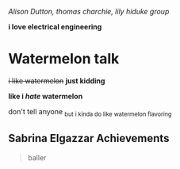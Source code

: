 _Alison Dutton, thomas charchie, lily hiduke group_

**i love electrical engineering**

# Watermelon talk
~~i like watermelon~~
**just kidding**

**like i _hate_ watermelon**

don't tell anyone <sub>but i kinda do like watermelon flavoring</sub>

## Sabrina Elgazzar Achievements
> baller
